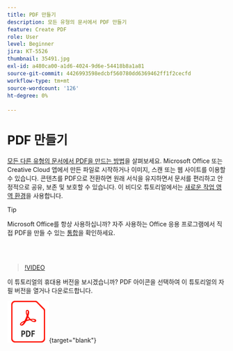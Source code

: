 ```yaml
---
title: PDF 만들기
description: 모든 유형의 문서에서 PDF 만들기
feature: Create PDF
role: User
level: Beginner
jira: KT-5526
thumbnail: 35491.jpg
exl-id: a480ca00-a1d6-4024-9d6e-54418b8a1a81
source-git-commit: 4426993598edcbf560780dd6369462ff1f2cecfd
workflow-type: tm+mt
source-wordcount: '126'
ht-degree: 0%

---
```


# PDF 만들기

[모든 다른 유형의 문서에서 PDF을 만드는 방법](https://www.adobe.com/kr/acrobat/online/convert-pdf.html)을 살펴보세요. Microsoft Office 또는 Creative Cloud 앱에서 만든 파일로 시작하거나 이미지, 스캔 또는 웹 사이트를 이용할 수 있습니다. 콘텐츠를 PDF으로 전환하면 원래 서식을 유지하면서 문서를 편리하고 안정적으로 공유, 보존 및 보호할 수 있습니다. 이 비디오 튜토리얼에서는 [새로운 작업 영역 환경](new-workspace.md)을 사용합니다.

>[!TIP]
>
>Microsoft Office를 항상 사용하십니까? 자주 사용하는 Office 응용 프로그램에서 직접 PDF을 만들 수 있는 [통합](../integrate/integrate-overview.md#microsoft)을 확인하세요.

<br> 

>[!VIDEO](https://video.tv.adobe.com/v/35491?enablevpops&quality=12&learn=on&hidetitle=true)

이 튜토리얼의 휴대용 버전을 보시겠습니까? PDF 아이콘을 선택하여 이 튜토리얼의 자필 버전을 열거나 다운로드합니다.

[![PDF 아이콘 이미지](../assets/acrobat_PDF_96.png)](../assets/create_a_pdf.pdf){target="blank"}